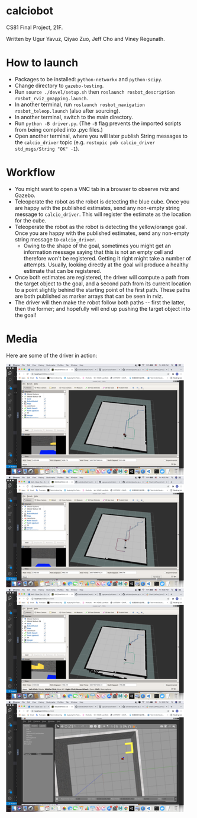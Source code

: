 # calciobot
CS81 Final Project, 21F.

Written by Ugur Yavuz, Qiyao Zuo, Jeff Cho and Viney Regunath.

# How to launch
* Packages to be installed: ``python-networkx`` and ``python-scipy``. 
* Change directory to ``gazebo-testing``. 
* Run ``source ./devel/setup.sh`` then ``roslaunch rosbot_description rosbot_rviz_gmapping.launch``.
* In another terminal, run ``roslaunch rosbot_navigation rosbot_teleop.launch`` (also after sourcing).
* In another terminal, switch to the main directory.
* Run ``python -B driver.py``. (The ``-B`` flag prevents the imported scripts from being compiled into .pyc files.)
* Open another terminal, where you will later publish String messages to the ``calcio_driver`` topic (e.g. ``rostopic pub calcio_driver std_msgs/String "OK" -1``).

# Workflow
* You might want to open a VNC tab in a browser to observe rviz and Gazebo.
* Teleoperate the robot as the robot is detecting the blue cube. Once you are happy with the published estimates, send any non-empty string message to ``calcio_driver``. This will register the estimate as the location for the cube.
* Teleoperate the robot as the robot is detecting the yellow/orange goal. Once you are happy with the published estimates, send any non-empty string message to ``calcio_driver``.
  * Owing to the shape of the goal, sometimes you might get an information message saying that this is not an empty cell and therefore won't be registered. Getting it right might take a number of attempts. Usually, looking directly at the goal will produce a healthy estimate that can be registered.
* Once both estimates are registered, the driver will compute a path from the target object to the goal, and a second path from its current location to a point slightly behind the starting point of the first path. These paths are both published as marker arrays that can be seen in rviz.
* The driver will then make the robot follow both paths -- first the latter, then the former; and hopefully will end up pushing the target object into the goal! 

# Media
Here are some of the driver in action:

<img width="480" alt="img1" src="https://github.com/uguryavuz/calciobot/raw/070150408c832bf535db384a57dc44032d5a3690/media/img1.png">
<img width="480" alt="img2" src="https://github.com/uguryavuz/calciobot/raw/070150408c832bf535db384a57dc44032d5a3690/media/img2.png">
<img width="480" alt="img3" src="https://github.com/uguryavuz/calciobot/raw/070150408c832bf535db384a57dc44032d5a3690/media/img4.png">
<img width="480" alt="img4" src="https://github.com/uguryavuz/calciobot/raw/070150408c832bf535db384a57dc44032d5a3690/media/img3.png">
